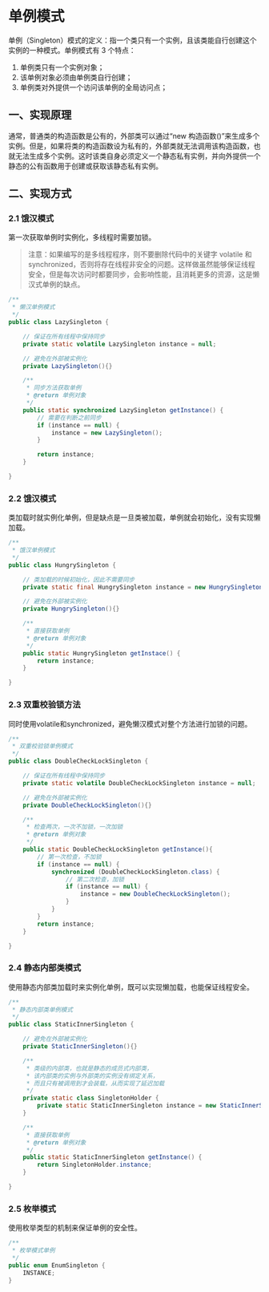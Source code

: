 # 单例模式

单例（Singleton）模式的定义：指一个类只有一个实例，且该类能自行创建这个实例的一种模式。单例模式有 3 个特点：

1. 单例类只有一个实例对象；
2. 该单例对象必须由单例类自行创建；
3. 单例类对外提供一个访问该单例的全局访问点；


## 一、实现原理

通常，普通类的构造函数是公有的，外部类可以通过“new 构造函数()”来生成多个实例。但是，如果将类的构造函数设为私有的，外部类就无法调用该构造函数，也就无法生成多个实例。这时该类自身必须定义一个静态私有实例，并向外提供一个静态的公有函数用于创建或获取该静态私有实例。


## 二、实现方式

### 2.1 饿汉模式

第一次获取单例时实例化，多线程时需要加锁。

> 注意：如果编写的是多线程程序，则不要删除代码中的关键字 volatile 和 synchronized，否则将存在线程非安全的问题。这样做虽然能够保证线程安全，但是每次访问时都要同步，会影响性能，且消耗更多的资源，这是懒汉式单例的缺点。

```java
/**
 * 懒汉单例模式
 */
public class LazySingleton {

    // 保证在所有线程中保持同步
    private static volatile LazySingleton instance = null;

    // 避免在外部被实例化
    private LazySingleton(){}

    /**
     * 同步方法获取单例
     * @return 单例对象
     */
    public static synchronized LazySingleton getInstance() {
        // 需要在判断之前同步
        if (instance == null) {
            instance = new LazySingleton();
        }

        return instance;
    }

}
```

### 2.2 饿汉模式

类加载时就实例化单例，但是缺点是一旦类被加载，单例就会初始化，没有实现懒加载。

```java
/**
 * 饿汉单例模式
 */
public class HungrySingleton {

    // 类加载的时候初始化，因此不需要同步
    private static final HungrySingleton instance = new HungrySingleton();

    // 避免在外部被实例化
    private HungrySingleton(){}

    /**
     * 直接获取单例
     * @return 单例对象
     */
    public static HungrySingleton getInstace() {
        return instance;
    }

}
```

### 2.3 双重校验锁方法

同时使用volatile和synchronized，避免懒汉模式对整个方法进行加锁的问题。

```java
/**
 * 双重校验锁单例模式
 */
public class DoubleCheckLockSingleton {

    // 保证在所有线程中保持同步
    private static volatile DoubleCheckLockSingleton instance = null;

    // 避免在外部被实例化
    private DoubleCheckLockSingleton(){}

    /**
     * 检查两次，一次不加锁，一次加锁
     * @return 单例对象
     */
    public static DoubleCheckLockSingleton getInstance(){
        // 第一次检查，不加锁
        if (instance == null) {
            synchronized (DoubleCheckLockSingleton.class) {
                // 第二次检查，加锁
                if (instance == null) {
                    instance = new DoubleCheckLockSingleton();
                }
            }
        }
        return instance;
    }

}
```

### 2.4 静态内部类模式

使用静态内部类加载时来实例化单例，既可以实现懒加载，也能保证线程安全。

```java
/**
 * 静态内部类单例模式
 */
public class StaticInnerSingleton {

    // 避免在外部被实例化
    private StaticInnerSingleton(){}

    /**
     * 类级的内部类，也就是静态的成员式内部类，
     * 该内部类的实例与外部类的实例没有绑定关系，
     * 而且只有被调用到才会装载，从而实现了延迟加载
     */
    private static class SingletonHolder {
        private static StaticInnerSingleton instance = new StaticInnerSingleton();
    }

    /**
     * 直接获取单例
     * @return 单例对象
     */
    public static StaticInnerSingleton getInstance() {
        return SingletonHolder.instance;
    }

}
```

### 2.5 枚举模式

使用枚举类型的机制来保证单例的安全性。

```java
/**
 * 枚举模式单例
 */
public enum EnumSingleton {
    INSTANCE;
}
```
